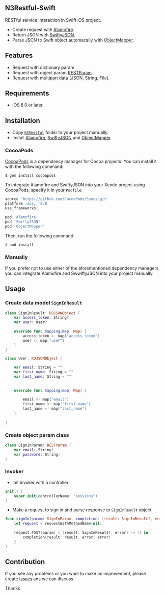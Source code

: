 ## N3Restful-Swift

RESTful service interaction in Swift iOS project.

- Create request with [Alamofire](https://github.com/Alamofire/Alamofire).
- Return JSON with [SwiftyJSON](https://github.com/SwiftyJSON/SwiftyJSON).
- Parse JSON to Swift object automacally with [ObjectMapper](https://github.com/Hearst-DD/ObjectMapper).


## Features

- Request with dictionary param.
- Request with object param [RESTParam](https://github.com/nguyenngocnhan90/N3Restful-Swift/blob/master/N3Restful/RESTParam.swift).
- Request with multipart data (JSON, String, File).

## Requirements

- iOS 8.0 or later.

## Installation

- Copy [`N3Restful`](https://github.com/nguyenngocnhan90/N3Restful-Swift/tree/master/N3Restful) folder to your project manually. 
- Install [Alamofire](https://github.com/Alamofire/Alamofire), [SwiftyJSON](https://github.com/SwiftyJSON/SwiftyJSON) and [ObjectMapper](https://github.com/Hearst-DD/ObjectMapper).

### CocoaPods

[CocoaPods](http://cocoapods.org) is a dependency manager for Cocoa projects. You can install it with the following command:
```bash
$ gem install cocoapods
```

To integrate Alamofire and SwiftyJSON into your Xcode project using CocoaPods, specify it in your `Podfile`:

```ruby
source 'https://github.com/CocoaPods/Specs.git'
platform :ios, '8.0'
use_frameworks!

pod 'Alamofire'
pod 'SwiftyJSON'
pod 'ObjectMapper'
```

Then, run the following command:

```bash
$ pod install
```

### Manually

If you prefer not to use either of the aforementioned dependency managers, you can integrate Alamofire and SwwiftyJSON into your project manually.

## Usage

### Create data model `SignInResult`

```swift
class SignInResult: ROJSONObject {
    var access_token: String?
    var user: User?
    
    override func mapping(map: Map) {
        access_token <- map["access_token"]
        user <- map["user"]
    }
}
```
```swift
class User: ROJSONObject {

    var email: String = ""
    var first_name: String = ""
    var last_name: String = ""
    
    
    override func mapping(map: Map) {
        
        email <- map["email"]
        first_name <- map["first_name"]
        last_name <- map["last_name"]
    }
    
}
```

### Create object param class 

```swift
class SignInParam: RESTParam {
    var email: String!
    var password: String!
}
```

### Invoker

- Init invoker with a controller:
```swift
init() {
    super.init(controllerName: "sessions")
}
```

- Make a request to sign in and parse response to `SignInResult` object
```swift
func signIn(param: SignInParam, completion: (result: SignInResult?, error: RESTError?) -> Void) {
    let request = requestWithMethodName(nil)
    
    request.POST(param) { (result: SignInResult?, error) -> () in
        completion(result: result, error: error)
    }
}
```

## Contribution

If you see any problems or you want to make an improvement, please create [Issues](https://github.com/nguyenngocnhan90/N3Restful-Swift/issues) ans we can discuss.

Thanks
